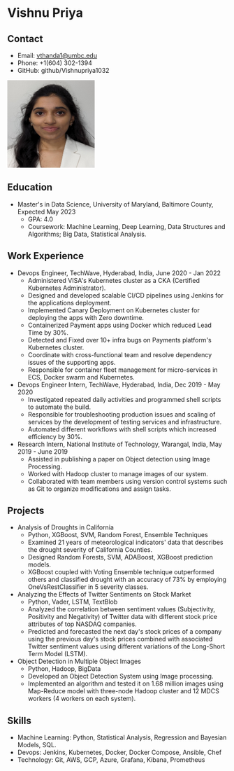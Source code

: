 # Vishnu Priya

## Contact

* Email: vthanda1@umbc.edu
* Phone: +1(604) 302-1394
* GitHub: github/Vishnupriya1032

<img src="photo.jpg" alt="alt text" width="200" height="200">

## Education

* Master's in Data Science, University of Maryland, Baltimore County, Expected May 2023
    * GPA: 4.0
    * Coursework: Machine Learning, Deep Learning, Data Structures and Algorithms; Big Data, Statistical Analysis.

## Work Experience

* Devops Engineer, TechWave, Hyderabad, India, June 2020 - Jan 2022
    * Administered VISA's Kubernetes cluster as a CKA (Certified Kubernetes Administrator).
    * Designed and developed scalable CI/CD pipelines using Jenkins for the applications deployment.
    * Implemented Canary Deployment on Kubernetes cluster for deploying the apps with Zero downtime.
    * Containerized Payment apps using Docker which reduced Lead Time by 30%.
    * Detected and Fixed over 10+ infra bugs on Payments platform's Kubernetes cluster.
    * Coordinate with cross-functional team and resolve dependency issues of the supporting apps.
    * Responsible for container fleet management for micro-services in ECS, Docker swarm and Kubernetes.
* Devops Engineer Intern, TechWave, Hyderabad, India, Dec 2019 - May 2020
    * Investigated repeated daily activities and programmed shell scripts to automate the build.
    * Responsible for troubleshooting production issues and scaling of services by the development of testing services and infrastructure.
    * Automated different workflows with shell scripts which increased efficiency by 30%.
* Research Intern, National Institute of Technology, Warangal, India, May 2019 - June 2019
    * Assisted in publishing a paper on Object detection using Image Processing.
    * Worked with Hadoop cluster to manage images of our system.
    * Collaborated with team members using version control systems such as Git to organize modifications and assign tasks.

## Projects

* Analysis of Droughts in California
    * Python, XGBoost, SVM, Random Forest, Ensemble Techniques
    * Examined 21 years of meteorological indicators' data that describes the drought severity of California Counties.
    * Designed Random Forests, SVM, ADABoost, XGBoost prediction models.
    * XGBoost coupled with Voting Ensemble technique outperformed others and classified drought with an accuracy of 73% by employing OneVsRestClassifier in 5 severity classes.
* Analyzing the Effects of Twitter Sentiments on Stock Market
    * Python, Vader, LSTM, TextBlob
    * Analyzed the correlation between sentiment values (Subjectivity, Positivity and Negativity) of Twitter data with different stock price attributes of top NASDAQ companies.
    * Predicted and forecasted the next day's stock prices of a company using the previous day's stock prices combined with associated Twitter sentiment values using different variations of the Long-Short Term Model (LSTM).
* Object Detection in Multiple Object Images
    * Python, Hadoop, BigData
    * Developed an Object Detection System using Image processing.
    * Implemented an algorithm and tested it on 1.68 million images using Map-Reduce model with three-node Hadoop cluster and 12 MDCS workers (4 workers on each system).

## Skills

* Machine Learning: Python, Statistical Analysis, Regression and Bayesian Models, SQL.
* Devops: Jenkins, Kubernetes, Docker, Docker Compose, Ansible, Chef
* Technology: Git, AWS, GCP, Azure, Grafana, Kibana, Prometheus
